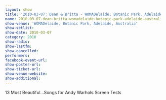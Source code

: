 ```yaml
---
layout: show
title: '2010-03-07: Dean & Britta - WOMADelaide, Botanic Park, Adelaide, Australia'
name: 2010-03-07-dean-britta-womadelaide-botanic-park-adelaide-australia
show-venue: 'WOMADelaide, Botanic Park, Adelaide, Australia'
show-setlist: 
show-date: 2010-03-07
category: 2010
show-radio: 
show-lastfm: 
show-cancelled: 
performers: 
facebook-event-url: 
show-poster-url: 
show-ticket-url: 
show-venue-website: 
show-additional: 
---
```


13 Most Beautiful...Songs for Andy Warhols Screen Tests